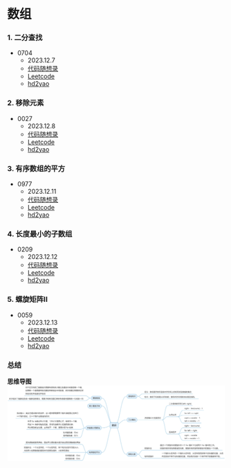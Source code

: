 # 数组

### 1. 二分查找
+ 0704
  + 2023.12.7 
  + [代码随想录](https://www.programmercarl.com/0704.%E4%BA%8C%E5%88%86%E6%9F%A5%E6%89%BE.html#%E7%AE%97%E6%B3%95%E5%85%AC%E5%BC%80%E8%AF%BE) 
  + [Leetcode](https://leetcode.cn/problems/binary-search/description/) 
  + [hd2yao](https://github.com/hd2yao/leetcode/tree/master/array/0704.Binary-Search)

### 2. 移除元素
+ 0027
  + 2023.12.8 
  + [代码随想录](https://www.programmercarl.com/0027.%E7%A7%BB%E9%99%A4%E5%85%83%E7%B4%A0.html#%E6%80%9D%E8%B7%AF)
  + [Leetcode](https://leetcode.cn/problems/remove-element/)
  + [hd2yao](https://github.com/hd2yao/leetcode/tree/master/array/0027.Remove-Element)

### 3. 有序数组的平方
+ 0977
  + 2023.12.11
  + [代码随想录](https://www.programmercarl.com/0977.%E6%9C%89%E5%BA%8F%E6%95%B0%E7%BB%84%E7%9A%84%E5%B9%B3%E6%96%B9.html#%E7%AE%97%E6%B3%95%E5%85%AC%E5%BC%80%E8%AF%BE)
  + [Leetcode](https://leetcode.cn/problems/squares-of-a-sorted-array/)
  + [hd2yao](https://github.com/hd2yao/leetcode/tree/master/array/0977.Squares-of-a-Sorted-Array)

### 4. 长度最小的子数组
+ 0209
  + 2023.12.12
  + [代码随想录](https://www.programmercarl.com/0209.%E9%95%BF%E5%BA%A6%E6%9C%80%E5%B0%8F%E7%9A%84%E5%AD%90%E6%95%B0%E7%BB%84.html#%E7%AE%97%E6%B3%95%E5%85%AC%E5%BC%80%E8%AF%BE)
  + [Leetcode](https://leetcode.cn/problems/minimum-size-subarray-sum/)
  + [hd2yao](https://github.com/hd2yao/leetcode/tree/master/array/0209.Minimum-Size-Subarray-Sum)

### 5. 螺旋矩阵II
+ 0059
  + 2023.12.13
  + [代码随想录](https://www.programmercarl.com/0059.%E8%9E%BA%E6%97%8B%E7%9F%A9%E9%98%B5II.html#%E7%AE%97%E6%B3%95%E5%85%AC%E5%BC%80%E8%AF%BE)
  + [Leetcode](https://leetcode.cn/problems/spiral-matrix-ii/)
  + [hd2yao](https://github.com/hd2yao/leetcode/tree/master/array/0059.Spiral-Matrix-II)

### 总结
**思维导图**
![思维导图](array_mind.jpeg)

